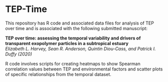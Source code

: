 # TEP-Time

This repository has R code and associated data files for analysis of TEP over time and is associated with the following submitted manuscript:

**TEP over time: assessing the temporal variability and drivers of transparent exopolymer particles in a subtropical estuary**<br/>
*Elizabeth L. Harvey, Sean R. Anderson, Quintin Diou-Cass, and Patrick I. Duffy (2020)*<br/>

R code involves scripts for creating heatmaps to show Spearman correlation values between TEP and environmental factors and scatter plots of specific relationships from the temporal dataset. 
